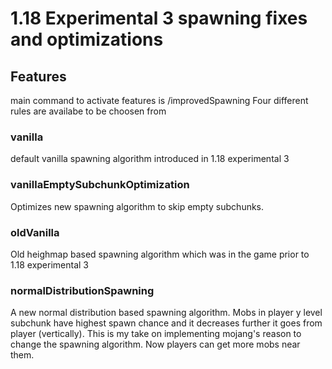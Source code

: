 # 1.18 Experimental 3 spawning fixes and optimizations
## Features
main command to activate features is /improvedSpawning
Four different rules are availabe to be choosen from
### vanilla
default vanilla spawning algorithm introduced in 1.18 experimental 3
### vanillaEmptySubchunkOptimization
Optimizes new spawning algorithm to skip empty subchunks.
### oldVanilla
Old heighmap based spawning algorithm which was in the game prior to 1.18 experimental 3
### normalDistributionSpawning
A new normal distribution based spawning algorithm. Mobs in player y level subchunk have highest spawn chance and it decreases further it goes from player (vertically).
This is my take on implementing mojang's reason to change the spawning algorithm. Now players can get more mobs near them. 
